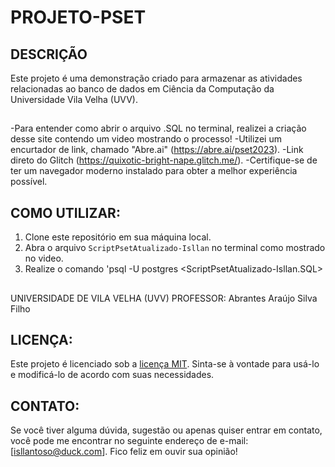# PROJETO-PSET

## DESCRIÇÃO
Este projeto é uma demonstração criado para armazenar as atividades relacionadas ao banco de dados em Ciência da Computação da Universidade Vila Velha (UVV).

## 

-Para entender como abrir o arquivo .SQL no terminal, realizei a criação desse site contendo um video mostrando o processo!
-Utilizei um encurtador de link, chamado "Abre.ai" (https://abre.ai/pset2023).
-Link direto do Glitch (https://quixotic-bright-nape.glitch.me/).
-Certifique-se de ter um navegador moderno instalado para obter a melhor experiência possível.

## COMO UTILIZAR:

1. Clone este repositório em sua máquina local.
2. Abra o arquivo `ScriptPsetAtualizado-Isllan` no terminal como mostrado no video.
3. Realize o comando 'psql -U postgres <ScriptPsetAtualizado-Isllan.SQL>

## 

UNIVERSIDADE DE VILA VELHA (UVV)
PROFESSOR: Abrantes Araújo Silva Filho

## LICENÇA:

Este projeto é licenciado sob a [licença MIT](https://opensource.org/licenses/MIT). Sinta-se à vontade para usá-lo e modificá-lo de acordo com suas necessidades.

## CONTATO:

Se você tiver alguma dúvida, sugestão ou apenas quiser entrar em contato, você pode me encontrar no seguinte endereço de e-mail: [isllantoso@duck.com]. Fico feliz em ouvir sua opinião!
